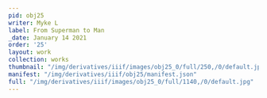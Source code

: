 ```yaml
---
pid: obj25
writer: Myke L
label: From Superman to Man
_date: January 14 2021
order: '25'
layout: work
collection: works
thumbnail: "/img/derivatives/iiif/images/obj25_0/full/250,/0/default.jpg"
manifest: "/img/derivatives/iiif/obj25/manifest.json"
full: "/img/derivatives/iiif/images/obj25_0/full/1140,/0/default.jpg"
---
```

